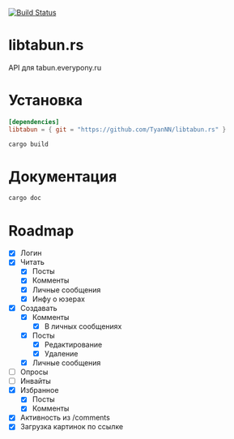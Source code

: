[![Build Status](https://travis-ci.org/TyanNN/libtabun.rs.svg?branch=master)](https://travis-ci.org/TyanNN/libtabun.rs)
# libtabun.rs
API для tabun.everypony.ru

# Установка

```toml
[dependencies]
libtabun = { git = "https://github.com/TyanNN/libtabun.rs" }
```

```bash
cargo build
```
# Документация

```bash
cargo doc
```

# Roadmap
- [x] Логин
- [x] Читать
  - [x] Посты
  - [x] Комменты
  - [x] Личные сообщения
  - [x] Инфу о юзерах
- [x] Создавать
  - [x] Комменты
	- [x] В личных сообщениях
  - [x] Посты
    - [x] Редактирование
    - [x] Удаление
  - [x] Личные сообщения
- [ ] Опросы
- [ ] Инвайты
- [x] Избранное
  - [x] Посты
  - [x] Комменты
- [x] Активность из /comments
- [x] Загрузка картинок по ссылке
